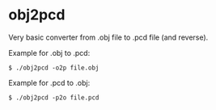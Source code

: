 obj2pcd
=======

Very basic converter from .obj file to .pcd file (and reverse).

Example for .obj to .pcd:
```
$ ./obj2pcd -o2p file.obj
```

Example for .pcd to .obj:
```
$ ./obj2pcd -p2o file.pcd
```
